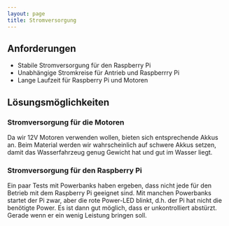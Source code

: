 ```yaml
---
layout: page
title: Stromversorgung
---
```


## Anforderungen

*   Stabile Stromversorgung für den Raspberry Pi
*   Unabhängige Stromkreise für Antrieb und Raspberrry Pi
*   Lange Laufzeit für Raspberry Pi und Motoren

## Lösungsmöglichkeiten

### Stromversorgung für die Motoren

Da wir 12V Motoren verwenden wollen, bieten sich entsprechende Akkus an. Beim Material werden wir wahrscheinlich auf schwere Akkus setzen, damit das Wasserfahrzeug genug Gewicht hat und gut im Wasser liegt.

### Stromversorgung für den Raspberry Pi

Ein paar Tests mit Powerbanks haben ergeben, dass nicht jede für den Betrieb mit dem Raspberry Pi geeignet sind. Mit manchen Powerbanks startet der Pi zwar, aber die rote Power-LED blinkt, d.h. der Pi hat nicht die benötigte Power. Es ist dann gut möglich, dass er unkontrolliert abstürzt. Gerade wenn er ein wenig Leistung bringen soll.

